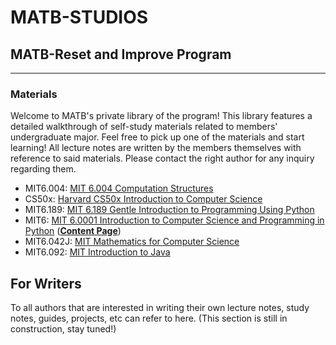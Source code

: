 # MATB-STUDIOS 

## MATB-Reset and Improve Program
-----
### Materials

Welcome to MATB's private library of the program! This library features a detailed walkthrough of self-study materials related to members' undergraduate major. Feel free to pick up one of the materials and start learning! All lecture notes are written by the members themselves with reference to said materials. Please contact the right author for any inquiry regarding them.

- MIT6.004: [MIT 6.004 Computation Structures](https://ocw.mit.edu/courses/6-004-computation-structures-spring-2009/?fbclid=IwAR2b0KMkEORoTm2Q8SHp7aEGHeGX8aStS71GI2QzuNGLQ3-4QFvwC3UyBR8) 
- CS50x: [Harvard CS50x Introduction to Computer Science](https://cs50.harvard.edu/x/2022/)
- MIT6.189: [MIT 6.189 Gentle Introduction to Programming Using Python](https://ocw.mit.edu/courses/6-189-a-gentle-introduction-to-programming-using-python-january-iap-2011/?fbclid=IwAR277lFfD68Y5AqsI0KZANBTWgwfA5pCOWs9haO_NRYLkOryhSq9pTJmCE4)
- MIT6: [MIT 6.0001 Introduction to Computer Science and Programming in Python](https://ocw.mit.edu/courses/6-0001-introduction-to-computer-science-and-programming-in-python-fall-2016/video_galleries/lecture-videos/) ([**Content Page**](https://github.com/MATBckh22/MATB-STUDIOS/blob/96be127275287197a730c534b301fe6daf3fe120/README.md))
- MIT6.042J: [MIT Mathematics for Computer Science](https://ocw.mit.edu/courses/6-042j-mathematics-for-computer-science-spring-2015/)
- MIT6.092: [MIT Introduction to Java](https://ocw.mit.edu/courses/6-092-introduction-to-programming-in-java-january-iap-2010/pages/lecture-notes/)
## For Writers 

To all authors that are interested in writing their own lecture notes, study notes, guides, projects, etc can refer to here. (This section is still in construction, stay tuned!)
